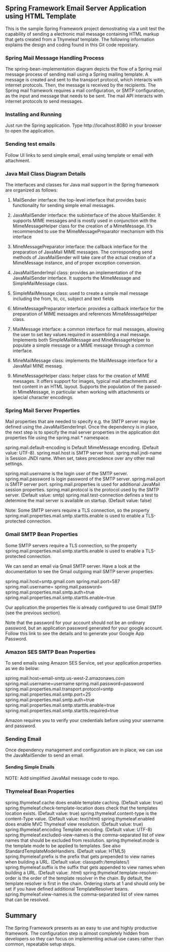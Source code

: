 
## Spring Framework Email Server Application using HTML Template

This is the sample Spring Framework project demostrating via a unit test the capability of sending a electronic mail message containing HTML markup that gets created from a Thymeleaf template. 
The following information explains the design and coding found in this Git code repostary.

### Spring Mail Message Handling Process

The spring-bean-implementation diagram depicts the flow of a Spring mail message process of sending mail using a Spring mailing template. A message is created and sent to the transport protocol, which interacts with internet protocols. Then, the message is received by the recipients. The Spring mail framework requires a mail configuration, or SMTP configuration, as the input and message that needs to be sent. The mail API interacts with internet protocols to send messages.

### Installing and Running

Just run the Spring  application.
Type http://localhost:8080 in your browser to open the application.


### Sending test emails

Follow UI links to send simple email, email using template or email with attachment.


### Java Mail Class Diagram Details

The interfaces and classes for Java mail support in the Spring framework are organized as follows:

1. MailSender interface: the top-level interface that provides basic functionality for sending simple email messages.

2. JavaMailSender interface: the subinterface of the above MailSender. It supports MIME messages and is mostly used in conjunction with the MimeMessageHelper class for the creation of a MimeMessage. It’s recommended to use the MimeMessagePreparator mechanism with this interface

3. MineMessagePreparator interface: the callback interface for the preparation of JavaMail MIME messages. The corresponding send methods of JavaMailSender will take care of the actual creation of a MimeMessage instance, and of proper exception conversion.

4. JavaMailSenderImpl class: provides an implementation of the JavaMailSender interface. It supports the MimeMessage and SimpleMailMessage class.

5. SimpleMailMessage class: used to create a simple mail message including the from, to, cc, subject and text fields

6. MimeMessagePreparator interface: provides a callback interface for the preparation of MIME messages and references MimeMessageHelper class.

7. MailMessage interface: a common interface for mail messages, allowing the user to set key values required in assembling a mail message. Implements both SimpleMailMessage and MineMessageHelper to populate a simple message or a MIME message through a common interface.

8. MineMailMessage class: implements the MailMessage interface for a JavaMail MINE messag.

9. MimeMessageHelper class: helper class for the creation of MIME messages. It offers support for images, typical mail attachments and text content in an HTML layout. Supports the population of the passed-in MimeMessage, in particular when working with attachments or special character encodings.

### Spring Mail Server Properties

Mail properties that are needed to specify e.g. the SMTP server may be defined using the JavaMailSenderImpl. Once the dependency is in place, the next step is to specify the mail server properties in the application dot properties file using the spring.mail.* namespace. 

spring.mail.default-encoding is Default MimeMessage encoding. (Default value: UTF-8).
spring.mail.host is SMTP server host.
spring.mail.jndi-name is Session JNDI name. When set, takes precedence over any other mail settings.

spring.mail.username is the login user of the SMTP server.
spring.mail.password is login password of the SMTP server.
spring.mail.port is SMTP server port.
spring.mail.properties is used for additional JavaMail session properties.
spring.mail.protocol is the protocol used by the SMTP server. (Default value: smtp)
spring.mail.test-connection defines a test to determine the mail server is available on startup. (Default value: false)

Note: Some SMTP servers require a TLS connection, so the property spring.mail.properties.mail.smtp.starttls.enable is used to enable a TLS-protected connection.

### Gmail SMTP Bean Properties

Some SMTP servers require a TLS connection, so the property spring.mail.properties.mail.smtp.starttls.enable is used to enable a TLS-protected connection.

We can send an email via Gmail SMTP server. Have a look at the documentation to see the Gmail outgoing mail SMTP server properties.

spring.mail.host=smtp.gmail.com
spring.mail.port=587
spring.mail.username=<login user to smtp server>
spring.mail.password=<login password to smtp server>
spring.mail.properties.mail.smtp.auth=true
spring.mail.properties.mail.smtp.starttls.enable=true

Our application.the properties file is already configured to use Gmail SMTP (see the previous section).

Note that the password for your account should not be an ordinary password, but an application password generated for your google account. Follow this link to see the details and to generate your Google App Password.

### Amazon SES SMTP Bean Properties

To send emails using Amazon SES Service, set your application.properties as we do below:

spring.mail.host=email-smtp.us-west-2.amazonaws.com
spring.mail.username=username
spring.mail.password=password
spring.mail.properties.mail.transport.protocol=smtp
spring.mail.properties.mail.smtp.port=25
spring.mail.properties.mail.smtp.auth=true
spring.mail.properties.mail.smtp.starttls.enable=true
spring.mail.properties.mail.smtp.starttls.required=true

Amazon requires you to verify your credentials before using your username and password.

### Sending Email

Once dependency management and configuration are in place, we can use the JavaMailSender to send an email.

#### Sending Simple Emails

NOTE: Add simplified JavaMail message code to repo.

### Thymeleaf Bean Properties

spring.thymeleaf.cache does enable template caching. (Default value: true)
spring.thymeleaf.check-template-location does check that the templates location exists. (Default value: true)
spring.thymeleaf.content-type is the content-Type value. (Default value: text/html)
spring.thymeleaf.enabled does enable MVC Thymeleaf view resolution. (Default value: true)
spring.thymeleaf.encoding Template encoding. (Default value: UTF-8)
spring.thymeleaf.excluded-view-names is the comma-separated list of view names that should be excluded from resolution.
spring.thymeleaf.mode is the template mode to be applied to templates. See also StandardTemplateModeHandlers.
(Default value: HTML5)
spring.thymeleaf.prefix is the prefix that gets prepended to view names when building a URL. (Default value:
classpath:/templates/)
spring.thymeleaf.suffix is the suffix that gets appended to view names when building a URL. (Default value:
.html)
spring.thymeleaf.template-resolver-order is the order of the template resolver in the chain. By default, the template resolver is first in the chain. Ordering starts at 1 and should only be set if you have defined additional TemplateResolver beans.
spring.thymeleaf.view-names is the comma-separated list of view names that can be resolved.

## Summary

The Spring Framework presents as an easy to use and highly productive framework. The configuration step is almost completely hidden from developers so they can focus on implementing actual use cases rather than common, repeatable setup steps.

